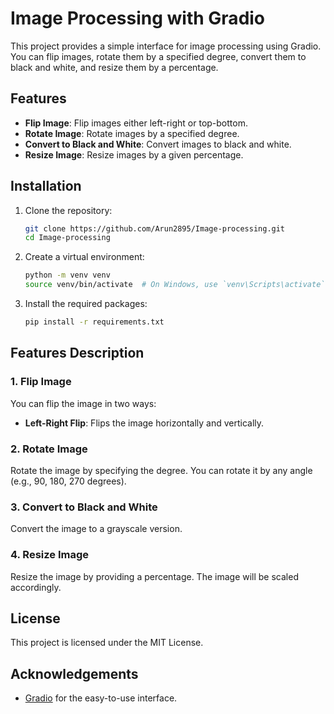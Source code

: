# Image Processing with Gradio

This project provides a simple interface for image processing using Gradio. You can flip images, rotate them by a specified degree, convert them to black and white, and resize them by a percentage.

## Features

- **Flip Image**: Flip images either left-right or top-bottom.
- **Rotate Image**: Rotate images by a specified degree.
- **Convert to Black and White**: Convert images to black and white.
- **Resize Image**: Resize images by a given percentage.

## Installation

1. Clone the repository:
    ```bash
    git clone https://github.com/Arun2895/Image-processing.git
    cd Image-processing
    ```

2. Create a virtual environment:
    ```bash
    python -m venv venv
    source venv/bin/activate  # On Windows, use `venv\Scripts\activate`
    ```

3. Install the required packages:
    ```bash
    pip install -r requirements.txt
    ```

## Features Description

### 1. Flip Image

You can flip the image in two ways:
- **Left-Right Flip**: Flips the image horizontally and vertically.

### 2. Rotate Image

Rotate the image by specifying the degree. You can rotate it by any angle (e.g., 90, 180, 270 degrees).

### 3. Convert to Black and White

Convert the image to a grayscale version.

### 4. Resize Image

Resize the image by providing a percentage. The image will be scaled accordingly.

## License

This project is licensed under the MIT License.

## Acknowledgements

- [Gradio](https://www.gradio.app/) for the easy-to-use interface.
